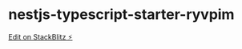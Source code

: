 # nestjs-typescript-starter-ryvpim

[Edit on StackBlitz ⚡️](https://stackblitz.com/edit/nestjs-typescript-starter-ryvpim)